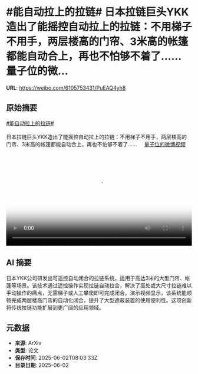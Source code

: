 # #能自动拉上的拉链# 日本拉链巨头YKK造出了能摇控自动拉上的拉链：不用梯子不用手，两层楼高的门帘、3米高的帐篷都能自动合上，再也不怕够不着了…… 量子位的微...

**URL**: https://weibo.com/6105753431/PuEAQ4yh8

## 原始摘要

<a href="https://m.weibo.cn/search?containerid=231522type%3D1%26t%3D10%26q%3D%23%E8%83%BD%E8%87%AA%E5%8A%A8%E6%8B%89%E4%B8%8A%E7%9A%84%E6%8B%89%E9%93%BE%23&amp;extparam=%23%E8%83%BD%E8%87%AA%E5%8A%A8%E6%8B%89%E4%B8%8A%E7%9A%84%E6%8B%89%E9%93%BE%23" data-hide=""><span class="surl-text">#能自动拉上的拉链#</span></a> <br><br>日本拉链巨头YKK造出了能摇控自动拉上的拉链：不用梯子不用手，两层楼高的门帘、3米高的帐篷都能自动合上，再也不怕够不着了…… <a href="https://video.weibo.com/show?fid=1034:5172757143683211" data-hide=""><span class="url-icon"><img style="width: 1rem;height: 1rem" src="https://h5.sinaimg.cn/upload/2015/09/25/3/timeline_card_small_video_default.png" referrerpolicy="no-referrer"></span><span class="surl-text">量子位的微博视频</span></a> <br clear="both"><div style="clear: both"></div><video controls="controls" poster="https://tvax3.sinaimg.cn/orj480/006Fd7o3ly1i1zw2dcvhij30u01hcn0b.jpg" style="width: 100%"><source src="https://f.video.weibocdn.com/o0/rbeSirEglx08oHyqNyyI010412009HHh0E010.mp4?label=mp4_720p&amp;template=720x1280.24.0&amp;ori=0&amp;ps=1CwnkDw1GXwCQx&amp;Expires=1748854972&amp;ssig=Qa2j%2FPg5zA&amp;KID=unistore,video"><source src="https://f.video.weibocdn.com/o0/fOIAzGDalx08oHyqyvkY010412005yxl0E010.mp4?label=mp4_hd&amp;template=540x960.24.0&amp;ori=0&amp;ps=1CwnkDw1GXwCQx&amp;Expires=1748854972&amp;ssig=0RvTQTBka6&amp;KID=unistore,video"><source src="https://f.video.weibocdn.com/o0/npQQgIOBlx08oHyqTLZ60104120033tU0E010.mp4?label=mp4_ld&amp;template=360x640.24.0&amp;ori=0&amp;ps=1CwnkDw1GXwCQx&amp;Expires=1748854972&amp;ssig=1ZQIBaAJPC&amp;KID=unistore,video"><p>视频无法显示，请前往<a href="https://video.weibo.com/show?fid=1034%3A5172757143683211" target="_blank" rel="noopener noreferrer">微博视频</a>观看。</p></video>

## AI 摘要

日本YKK公司研发出可遥控自动闭合的拉链系统，适用于高达3米的大型门帘、帐篷等场景。该技术通过遥控操作实现拉链自动拉合，解决了高处或大尺寸拉链难以手动操作的痛点，无需梯子或人工攀爬即可完成闭合。演示视频显示，该系统能顺畅完成两层楼高门帘的自动化闭合，提升了大型遮蔽装置的使用便利性。这项创新将传统拉链功能扩展到更广阔的应用领域。

## 元数据

- **来源**: ArXiv
- **类型**: 论文
- **保存时间**: 2025-06-02T08:03:33Z
- **目录日期**: 2025-06-02
